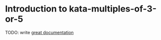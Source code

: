 # Introduction to kata-multiples-of-3-or-5

TODO: write [great documentation](http://jacobian.org/writing/what-to-write/)
